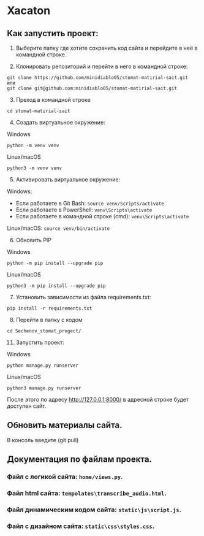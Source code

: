 # Xacaton

## Как запустить проект:

1)  Выберите папку где хотите сохранить код сайта и перейдите в неё в командной строке.

2)  Клонировать репозиторий и перейти в него в командной строке:

```
git clone https://github.com/minidiablo05/stomat-matirial-sait.git
или
git clone git@github.com:minidiablo05/stomat-matirial-sait.git
```

3)  Преход в командной строке

```
cd stomat-matirial-sait
```

4)  Cоздать виртуальное окружение:

Windows
```
python -m venv venv
```
Linux/macOS
```
python3 -m venv venv
```

5)  Aктивировать виртуальное окружение:

Windows:

+ Если работаете в Git Bash:  `source venv/Scripts/activate`
+ Если работаете в PowerShell:  `venv\Scripts\activate`
+ Если работаете в командной строке (cmd):  `venv\Scripts\activate`

Linux/macOS: `source venv/bin/activate`

6)  Обновить PIP

Windows
```
python -m pip install --upgrade pip
```
Linux/macOS
```
python3 -m pip install --upgrade pip
```

7)  Установить зависимости из файла requirements.txt:

```
pip install -r requirements.txt
```

8)  Перейти в папку с кодом

```
cd Sechenov_stomat_progect/
```

11)  Запустить проект:

Windows
```
python manage.py runserver
```

Linux/macOS
```
python3 manage.py runserver
```

После этого по адресу http://127.0.0.1:8000/ в адресной строке будет доступен сайт.


## Обновить материалы сайта.

В консоль введите (git pull)

## Документация по файлам проекта.

### Файл с логикой сайта: `home/views.py`.

### Файл html сайта: `tempolates\transcribe_audio.html`.

### Файл динамическим кодом сайта: `static\js\script.js`.

### Файл с дизайном сайта: `static\css\styles.css`.

